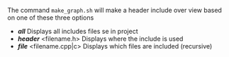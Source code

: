 The command `make_graph.sh` will make a header include over view based on one of these three options
- ***all***                   Displays all includes files se in project  
- ***header*** <filename.h>   Displays where the include is used
- ***file*** <filename.cpp|c> Displays which files are included (recursive)